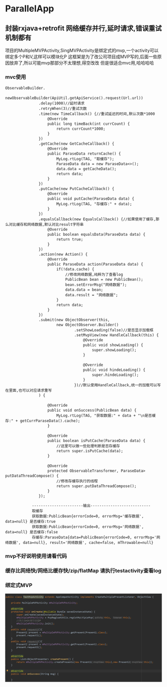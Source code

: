 # ParallelApp
## 封装rxjava+retrofit 网络缓存并行,延时请求,错误重试机制都有
项目的MultipleMVPActivity,SingMVPActivity是绑定式的mvp,一个activity可以绑定多个P和V,这样可以模块化P
这框架是为了改公司项目成MVP写的,后面一些原因放弃了,所以可能mvp那部分不太理想,得空改改
但是很适合mvc用,哈哈哈哈
### mvc使用
<pre><code>ObservableBuilder.
               <PublicBean>newObservableBuilder(ApiUtil.getApiService().request(Url.url))
               .delay(1000)//延时请求
               .retryWhen(3)//重试次数
               .time(new TimeCallback() {//重试延迟的时间,默认次数*1000
                   @Override
                   public long timeBack(int currCount) {
                       return currCount*1000;
                   }
               })
               .getCache(new GetCacheCallback<PublicBean>() {
                   @Override
                   public ParaseData<PublicBean> returnCache() {
                       MyLog.rtLog(TAG, "取缓存");
                       ParaseData<PublicBean> data = new ParaseData<>();
                       data.data = getCacheData();
                       return data;
                   }
               })
               .putCache(new PutCacheCallback() {
                   @Override
                   public void putCache(ParaseData data) {
                       MyLog.rtLog(TAG, "存缓存:" + data);
                   }
               })
               .equalsCallback(new EqualsCallback<PublicBean>() {//如果使用了缓存,那么对比缓存和网络数据,默认对比result字符串
                   @Override
                   public boolean equalsData(ParaseData<PublicBean> data) {
                       return true;
                   }
               })
               .action(new Action<PublicBean>() {
                   @Override
                   public ParaseData<PublicBean> action(ParaseData<PublicBean> data) {
                       if(!data.cache) {
                           //修改网络数据,纯粹为了查看log
                           PublicBean bean = new PublicBean();
                           bean.setErrorMsg("网络数据");
                           data.data = bean;
                           data.result = "网络数据";
                       }
                       return data;
                   }
               })
               .submit(new ObjectObserver<PublicBean>(this,
                       new ObjectObserver.Builder()
                               .setShowLoading(false)//是否显示加载框
                               .setMvpView(new HandleCallback(this) {
                                   @Override
                                   public void showLoading() {
                                       super.showLoading();
                                   }

                                   @Override
                                   public void hindeLoading() {
                                       super.hindeLoading();
                                   }
                               })//默认使用HandleCallback,统一的加载可以写在里面,也可以对应请求重写
               ) {

                   @Override
                   public void onSuccess(PublicBean data) {
                       MyLog.rtLog(TAG, "获取数据:" + data + "\n是否缓存:" + getCurrParaseData().cache);
                   }

                   @Override
                   public boolean isPutCache(ParaseData<PublicBean> data) {
                       //这里可以做一些处理判断是否存缓存
                       return super.isPutCache(data);
                   }

                   @Override
                   protected ObservableTransformer<ParaseData<PublicBean>, ParaseData<PublicBean>> putDataThreadCompose() {
                       //修改存缓存执行的线程
                       return super.putDataThreadCompose();
                   }
               });</code></pre>
                -----------------------输出---------------------------
                取缓存
                获取数据:PublicBean{errorCode=0, errorMsg='缓存数据', data=null} 是否缓存:true
                获取数据:PublicBean{errorCode=0, errorMsg='网络数据', data=null} 是否缓存:false
                存缓存:ParaseData{data=PublicBean{errorCode=0, errorMsg='网络数据', data=null}, result='网络数据', cache=false, mThrowable=null}
### mvp不好说明使用请看代码

### 缓存比网络快/网络比缓存快/zip/flatMap 请执行testactivity查看log

### 绑定式MVP
![绑定式MVP](/TIM20190510222301.png )

                
